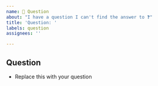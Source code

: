 ```yaml
---
name: 🙋 Question
about: "I have a question I can't find the answer to ❓"
title: 'Question: '
labels: question
assignees: ''

---
```


## Question

- Replace this with your question
